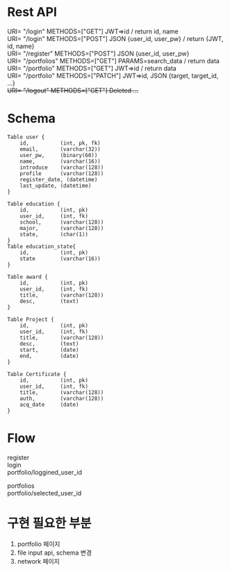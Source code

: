 # Rest API  
URI= "/login"       METHODS=["GET"]     JWT=>id / return id, name  
URI= "/login"       METHODS=["POST"]    JSON {user_id, user_pw} / return {JWT, id, name}  
URI= "/register"    METHODS=["POST"]    JSON {user_id, user_pw}  
URI= "/portfolios"  METHODS=["GET"]     PARAMS=search_data / return data  
URI= "/portfolio"   METHODS=["GET"]     JWT=>id / return data  
URI= "/portfolio"   METHODS=["PATCH"]   JWT=>id, JSON {target, target_id, ...}  
~~URI= "/logout"      METHODS=["GET"]     Deleted ...~~  
  
# Schema  

```
Table user {  
    id,          (int, pk, fk)  
    email,       (varchar(32))  
    user_pw,     (binary(60))  
    name,        (varchar(16))  
    introduce    (varchar(128))  
    profile      (varchar(128))
    register_date, (datetime)  
    last_update, (datetime)  
}
```

```
Table education {  
    id,          (int, pk)  
    user_id,     (int, fk)  
    school,      (varchar(128))  
    major,       (varchar(128))  
    state,       (char(1))  
}  
Table education_state{
    id,          (int, pk)
    state        (varchar(16))
}
```

```
Table award {  
    id,          (int, pk)  
    user_id,     (int, fk)  
    title,       (varchar(128))  
    desc,        (text)  
}  
```

```
Table Project {  
    id,          (int, pk)  
    user_id,     (int, fk)  
    title,       (varchar(128))  
    desc,        (text)  
    start,       (date)  
    end,         (date)  
}  
```

```
Table Certificate {  
    id,          (int, pk)  
    user_id,     (int, fk)  
    title,       (varchar(128))  
    auth,        (varchar(128))  
    acq_date     (date)  
}  
```


# Flow  
register  
login  
portfolio/loggined_user_id  
  
portfolios  
portfolio/selected_user_id  
  
  

# 구현 필요한 부분
1. portfolio 페이지
2. file input api, schema 변경
2. network 페이지